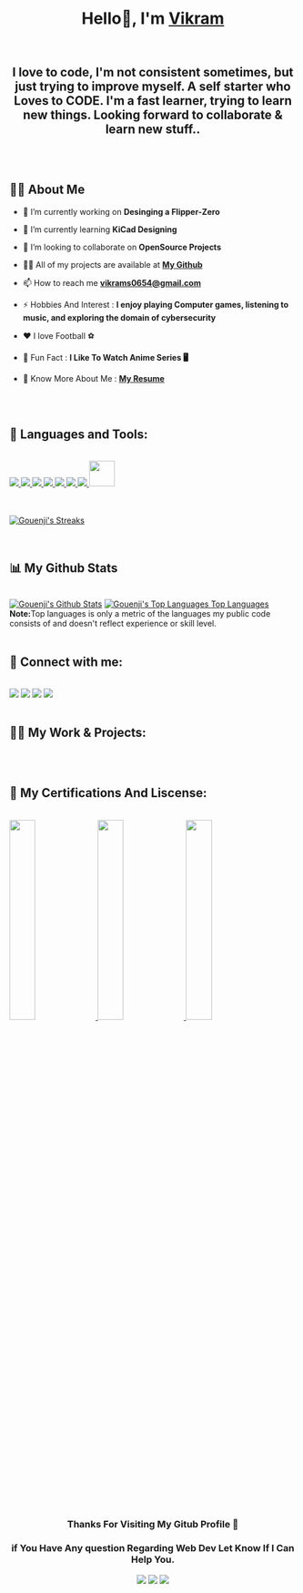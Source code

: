 <h1 style="font-weight:bold;" align="center">Hello👻, I'm     <a href="https://Gouenjix.github.io/my-portfolio/"> Vikram</a> </h1>
</br>
<h2 align="center">I love to code, I'm not consistent sometimes, but just trying to improve myself. A self starter who Loves to CODE. I'm a fast learner, trying to learn new things. Looking forward to collaborate & learn new stuff.. </h2>
</br>
</br>


<div>

## 🙋‍♂️ About Me

- 🔭 I’m currently working on **Desinging a Flipper-Zero**

- 🌱 I’m currently learning **KiCad Designing**
  
- 👯 I’m looking to collaborate on **OpenSource Projects**
  
- 👨‍💻 All of my projects are available at **[My Github](https://github.com/Gouenjix)**

- 📫 How to reach me **vikrams0654@gmail.com**

- ⚡ Hobbies And Interest :  **I enjoy playing Computer games, listening to music, and exploring the domain of cybersecurity**

- ❤️ I love Football ⚽

- 🌛 Fun Fact :  **I Like To Watch Anime Series 🖥️**

- 📓 Know More About Me : **[My Resume](   )**
</div>

</br>
</br>


## 🚀 Languages and Tools:
</br>

<div >
   <a href="https://www.java.com/en/" target="_blank"> <img src="https://img.icons8.com/?size=48&id=13679&format=png"/> </a> 
   <a href=" " target="_blank"> <img src="https://img.icons8.com/?size=48&id=shQTXiDQiQVR&format=png"/> </a>
   <a href=" " target="_blank"> <img src="https://img.icons8.com/?size=48&id=40669&format=png"/> </a>
   <a href=" https://www.python.org/ " target="_blank"> <img src="https://img.icons8.com/?size=48&id=13441&format=png"/> </a>
   <a href=" https://in.mathworks.com/products/matlab.html " target="_blank"> <img src="https://img.icons8.com/?size=48&id=r5Y16PcDkoWI&format=png"/> </a> 
   <a href=" https://www.kicad.org/ " target="_blank"> <img src="https://upload.wikimedia.org/wikipedia/commons/thumb/5/59/KiCad-Logo.svg/120px-KiCad-Logo.svg.png"/> </a>
   <a href=" https://git-scm.com/ " target="_blank"> <img src="https://img.icons8.com/color/48/000000/git.png"/> </a>
   <img src="https://img.icons8.com/color/48/000000/github.png" width="45" height="45"/>
</div>

<br/>
</br>


<p>
    <a href="#">
        <img title="🔥 Get streak stats for your profile at git.io/streak-stats" alt="Gouenji's Streaks" src="https://github-readme-streak-stats.herokuapp.com/?user=Gouenjix&theme=black-ice&hide_border=true&stroke=0000&background=060A0CD0"/>
    </a>
</p>

</br>


## 📊 My Github Stats

  <br/>
    <a href="#"><img alt="Gouenji's Github Stats" src="https://github-readme-stats.vercel.app/api?username=Gouenjix&show_icons=true&count_private=true&theme=react&hide_border=true&bg_color=0D1117" /></a>
  <a href="#"><img alt="Gouenji's Top Languages Top Languages" src="https://github-readme-stats.vercel.app/api/top-langs/?username=Gouenjix&langs_count=8&count_private=true&layout=compact&theme=react&hide_border=true&bg_color=0D1117" /></a>
  <br/>
  <b>Note:</b>Top languages is only a metric of the languages my public code consists of and doesn't reflect experience or skill level.

<br/>
<br/>

## 🔰 Connect with me:
</br>

<div>
<a href = "https://www.linkedin.com/in/vikramsingh01/"><img src="https://img.icons8.com/fluent/48/000000/linkedin.png"/></a>
<a href = "https://twitter.com/xGouenjix?s=09"><img src="https://img.icons8.com/fluent/48/000000/twitter.png"/></a>
<a href = "https://www.instagram.com/gouenjixx/"><img src="https://img.icons8.com/fluent/48/000000/instagram-new.png"/></a>
<a href = "https://www.hackerrank.com/vikrams0654"><img src="https://img.icons8.com/?size=48&id=h5EUmNCXhSH0&format=png"/></a>
</a>
</div>
</br>


## 👷‍♂️ My Work & Projects:
</br>

<div>
  <!--
    <a href="https://react-youtube-app-clone.netlify.app">
    <img src="https://i.imgur.com/mMPoUP7.jpg" width="30%"> 
    </a>
    <a href="https://songs-search-app.netlify.app">
    <img src="https://i.imgur.com/n0qOi5q.jpg" width=30%;> 
    </a>
    <a href="https://film-relic.netlify.app">
    <img src="https://i.imgur.com/wJngou5.jpg" width=30%;>
    </a>
    <a href="https://react-gym-exercises-app.netlify.app">
    <img src="https://i.imgur.com/cBeesua.jpg" width=30%;>
    </a>
    <a href="https://shopnow-e-commerce-website.netlify.app">
    <img src="https://i.imgur.com/VJTvCip.jpg" width=30%;>
    </a>
    <a href="https://responsive-game-website.netlify.app">
    <img src="https://i.imgur.com/vP62BaX.jpg" width=30%>
    </a>
    -->
</div>
</br>


## 🥉 My Certifications And Liscense:
</br>
<div>
    <a href="https://www.hackerrank.com/certificates/5995f5ec59da">
    <img src="https://imgur.com/riz9qaz.png" width=30%>
    </a>
    <a href="https://www.hackerrank.com/certificates/6163efe5795e">
    <img src="https://i.imgur.com/GMxk3Fh.png" width=30%>
    </a>
    <a href="https://drive.google.com/file/d/167RS4rnie8fy44wubWAMGd3t3axM-KWc/view">
    <img src="https://i.imgur.com/PIzR3o3.png" width=30%>
    </a>
    

</div>

</br>
</br>


<div align="center">
<h3> Thanks For Visiting My Gitub Profile 👋<h3>

<p >if You Have Any question Regarding Web Dev Let Know If I Can Help You.</p>

<div>
<a href = "https://www.linkedin.com/in/vikramsingh01/"><img src="https://img.icons8.com/fluent/48/000000/linkedin.png"/></a>
<a href = "https://twitter.com/xGouenjix?s=09"><img src="https://img.icons8.com/fluent/48/000000/twitter.png"/></a>
<a href = "https://www.instagram.com/gouenjixx/"><img src="https://img.icons8.com/fluent/48/000000/instagram-new.png"/></a>
</div>
